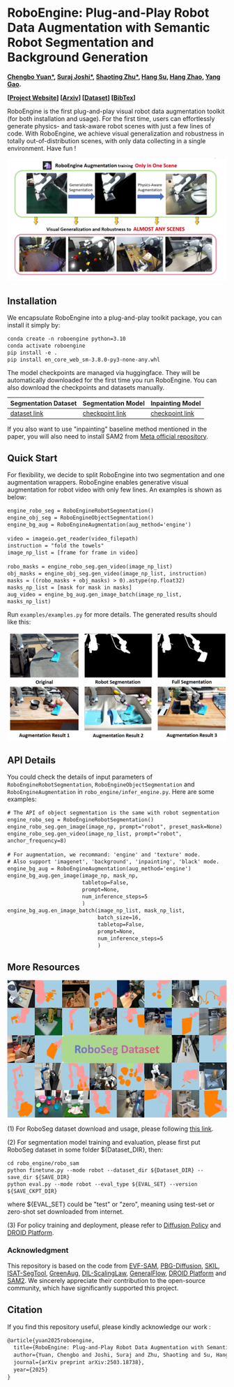 
<h1> RoboEngine: Plug-and-Play Robot Data Augmentation with Semantic Robot Segmentation and Background Generation </h1>

**[Chengbo Yuan*](https://michaelyuancb.github.io/), [Suraj Joshi*](https://x.com/nonlinearjunkie), [Shaoting Zhu*](https://zst1406217.github.io/), [Hang Su](https://scholar.google.com/citations?user=dxN1_X0AAAAJ&hl=en), [Hang Zhao](https://hangzhaomit.github.io/), [Yang Gao](https://yang-gao.weebly.com/).**

**[[Project Website](https://roboengine.github.io/)] [[Arxiv](https://arxiv.org/abs/2503.18738)] [[Dataset](https://huggingface.co/datasets/michaelyuanqwq/roboseg)] [[BibTex](#jump)]**

RoboEngine is the first plug-and-play visual robot data augmentation toolkit (for both installation and usage). For the first time, users can effortlessly generate physics- and task-aware robot scenes with just a few lines of code. With RoboEngine, we achieve visual generalization and robustness in totally out-of-distribution scenes, with only data collecting in a single environment. Have fun !

![teaser](assets/teaser_pic.png "teaser")

## Installation

We encapsulate RoboEngine into a plug-and-play toolkit package, you can install it simply by:

```
conda create -n roboengine python=3.10
conda activate roboengine
pip install -e .
pip install en_core_web_sm-3.8.0-py3-none-any.whl
```

The model checkpoints are managed via huggingface. They will be automatically downloaded for the first time you run RoboEngine. You can also download the checkpoints and datasets manually. 

|  Segmentation Dataset   | Segmentation Model  | Inpainting Model |
|  ----  |  ----  |  ----  |
|   [dataset link](https://huggingface.co/datasets/michaelyuanqwq/roboseg)  |  [checkpoint link](https://huggingface.co/michaelyuanqwq/roboengine-sam)  |  [checkpoint link](https://huggingface.co/michaelyuanqwq/roboengine-bg-diffusion)  |

If you also want to use "inpainting" baseline method mentioned in the paper, you will also need to install SAM2 from [Meta official repository](https://github.com/facebookresearch/sam2).


## Quick Start

For flexibility, we decide to split RoboEngine into two segmentation and one augmentation wrappers. RoboEngine enables generative visual augmentation for robot video with only few lines. An examples is shown as below: 

```
engine_robo_seg = RoboEngineRobotSegmentation()
engine_obj_seg = RoboEngineObjectSegmentation()
engine_bg_aug = RoboEngineAugmentation(aug_method='engine') 

video = imageio.get_reader(video_filepath)
instruction = "fold the towels"
image_np_list = [frame for frame in video]

robo_masks = engine_robo_seg.gen_video(image_np_list)
obj_masks = engine_obj_seg.gen_video(image_np_list, instruction) 
masks = ((robo_masks + obj_masks) > 0).astype(np.float32)
masks_np_list = [mask for mask in masks]
aug_video = engine_bg_aug.gen_image_batch(image_np_list, masks_np_list)
```

Run ``examples/examples.py`` for more details. The generated results should like this: 

![quick_start](assets/quick_start.png "quick_start")

## API Details

You could check the details of input parameters of ``RoboEngineRobotSegmentation``, ``RoboEngineObjectSegmentation`` and ``RoboEngineAugmentation`` in ``robo_engine/infer_engine.py``. Here are some examples:

```
# The API of object segmentation is the same with robot segmentation
engine_robo_seg = RoboEngineRobotSegmentation()
engine_robo_seg.gen_image(image_np, prompt="robot", preset_mask=None)
engine_robo_seg.gen_video(image_np_list, prompt="robot", anchor_frequency=8)

# For augmentation, we recommand: 'engine' and 'texture' mode. 
# Also support 'imagenet', 'background', 'inpainting', 'black' mode.
engine_bg_aug = RoboEngineAugmentation(aug_method='engine')  
engine_bg_aug.gen_image(image_np, mask_np, 
                        tabletop=False, 
                        prompt=None, 
                        num_inference_steps=5
                        )
engine_bg_aug.en_image_batch(image_np_list, mask_np_list, 
                             batch_size=16, 
                             tabletop=False,
                             prompt=None, 
                             num_inference_steps=5
                             )
```

## More Resources

![roboseg](assets/roboseg.png "roboseg")

(1) For RoboSeg dataset download and usage, please following [this link](https://huggingface.co/datasets/michaelyuanqwq/roboseg).

(2) For segmentation model training and evaluation, please first put RoboSeg dataset in some folder ${Dataset_DIR}, then:
```
cd robo_engine/robo_sam
python finetune.py --mode robot --dataset_dir ${Dataset_DIR} --save_dir ${SAVE_DIR}
python eval.py --mode robot --eval_type ${EVAL_SET} --version ${SAVE_CKPT_DIR}
```

where ${EVAL_SET} could be "test" or  "zero", meaning using test-set or zero-shot set downloaded from internet. 

(3) For policy training and deployment, please refer to [Diffusion Policy](https://github.com/Fanqi-Lin/Data-Scaling-Laws/tree/master/diffusion_policy) and [DROID Platform](https://github.com/droid-dataset/droid).

### Acknowledgment

This repository is based on the code from [EVF-SAM](https://github.com/hustvl/EVF-SAM), [PBG-Diffusion](https://github.com/yahoo/photo-background-generation), [SKIL](https://github.com/Shengjiewang-Jason/SKIL), [ISAT-SegTool](https://github.com/yatengLG/ISAT_with_segment_anything), [GreenAug](https://github.com/eugeneteoh/greenaug), [DIL-ScalingLaw](https://github.com/Fanqi-Lin/Data-Scaling-Laws/tree/master/diffusion_policy), [GeneralFlow](https://github.com/michaelyuancb/general_flow), [DROID Platform](https://github.com/droid-dataset/droid) and [SAM2](https://github.com/facebookresearch/sam2). We sincerely appreciate their contribution to the open-source community, which have significantly supported this project.

## Citation

If you find this repository useful, please kindly acknowledge our work <span id="jump">:</span>
```tex
@article{yuan2025roboengine,
  title={RoboEngine: Plug-and-Play Robot Data Augmentation with Semantic Robot Segmentation and Background Generation},
  author={Yuan, Chengbo and Joshi, Suraj and Zhu, Shaoting and Su, Hang and Zhao, Hang and Gao, Yang},
  journal={arXiv preprint arXiv:2503.18738},
  year={2025}
}
```

